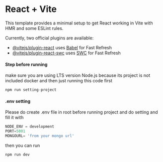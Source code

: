 # React + Vite

This template provides a minimal setup to get React working in Vite with HMR and some ESLint rules.

Currently, two official plugins are available:

- [@vitejs/plugin-react](https://github.com/vitejs/vite-plugin-react/blob/main/packages/plugin-react/README.md) uses [Babel](https://babeljs.io/) for Fast Refresh
- [@vitejs/plugin-react-swc](https://github.com/vitejs/vite-plugin-react-swc) uses [SWC](https://swc.rs/) for Fast Refresh
#### Step before running
make sure you are using LTS version Node.js because its project is not included docker
and then just running this code first

```javascript
npm run setting-project
```

#### .env setting
Please do create .env file in root before running project and do setting
and fill it with

```javascript
NODE_ENV = development
PORT=5001
MONGOURL= 'from your mongo url'
```

then you can run

```javascript
npm run dev
```

